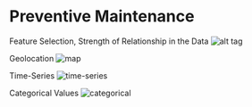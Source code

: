 
# Preventive Maintenance

Feature Selection, Strength of Relationship in the Data
![alt tag](https://github.com/kirkhas/zeppelin-notebooks/blob/master/Preventive_maintenance/corrImg.png)

Geolocation
![map](https://github.com/kirkhas/zeppelin-notebooks/blob/master/Preventive_maintenance/map.png)

Time-Series
![time-series](https://github.com/kirkhas/zeppelin-notebooks/blob/master/Preventive_maintenance/time-series.png)

Categorical Values
![categorical](https://github.com/kirkhas/zeppelin-notebooks/blob/master/Preventive_maintenance/Categorical.png)

